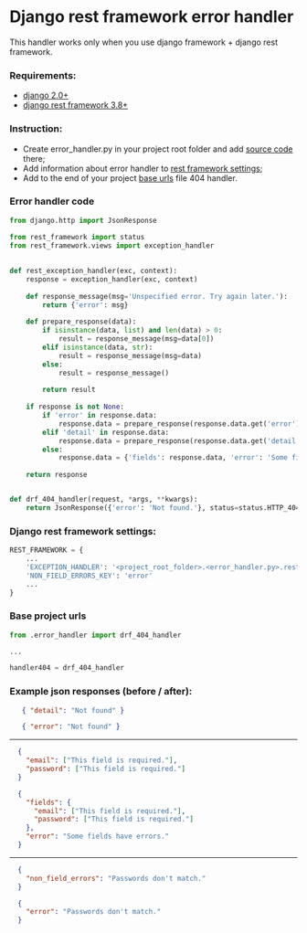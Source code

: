 # Django rest framework error handler
This handler works only when you use django framework + django rest framework.


### Requirements:
- [django 2.0+](https://www.djangoproject.com)
- [django rest framework 3.8+ ](https://www.django-rest-framework.org)

### Instruction:
- Create error_handler.py in your project root folder and add [source code](#error-handler-code) there;
- Add information about error handler to [rest framework settings](#django-rest-framework-settings);
- Add to the end of your project [base urls](#base-project-urls) file 404 handler.

### Error handler code
```python
from django.http import JsonResponse

from rest_framework import status
from rest_framework.views import exception_handler
    
    
def rest_exception_handler(exc, context):
    response = exception_handler(exc, context)
    
    def response_message(msg='Unspecified error. Try again later.'):
        return {'error': msg}
    
    def prepare_response(data):
        if isinstance(data, list) and len(data) > 0:
            result = response_message(msg=data[0])
        elif isinstance(data, str):
            result = response_message(msg=data)
        else:
            result = response_message()
    
        return result
    
    if response is not None:
        if 'error' in response.data:
            response.data = prepare_response(response.data.get('error'))
        elif 'detail' in response.data:
            response.data = prepare_response(response.data.get('detail'))
        else:
            response.data = {'fields': response.data, 'error': 'Some fields have errors.'}
    
    return response


def drf_404_handler(request, *args, **kwargs):
    return JsonResponse({'error': 'Not found.'}, status=status.HTTP_404_NOT_FOUND)
```

### Django rest framework settings:

```python
REST_FRAMEWORK = {
    ...
    'EXCEPTION_HANDLER': '<project_root_folder>.<error_handler.py>.rest_exception_handler',
    'NON_FIELD_ERRORS_KEY': 'error'
    ...
}
```

### Base project urls
```python
from .error_handler import drf_404_handler

...

handler404 = drf_404_handler
```

### Example json responses (before / after):
```json
   { "detail": "Not found" }
```
```json
   { "error": "Not found" }
```
---
```json
  {
    "email": ["This field is required."],
    "password": ["This field is required."]
  }
```
```json
  {
    "fields": {
      "email": ["This field is required."],
      "password": ["This field is required."]
    },
    "error": "Some fields have errors."
  }
```
---

```json
  {
    "non_field_errors": "Passwords don't match."
  }
```
```json
  {
    "error": "Passwords don't match."
  }
```

